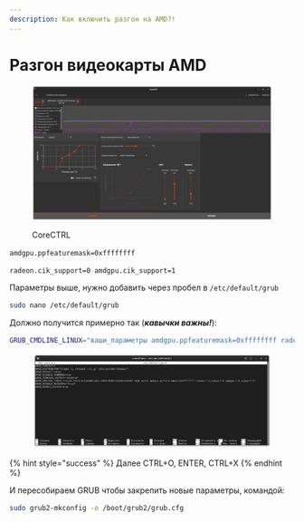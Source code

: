 ```yaml
---
description: Как включить разгон на AMD?!
---
```


# Разгон видеокарты AMD

<figure><img src="../../../.gitbook/assets/Снимок экрана от 2022-10-29 13-41-07.png" alt=""><figcaption><p>CoreCTRL</p></figcaption></figure>

`amdgpu.ppfeaturemask=0xffffffff`

`radeon.cik_support=0 amdgpu.cik_support=1`

Параметры выше, нужно добавить через пробел в `/etc/default/grub`

```bash
sudo nano /etc/default/grub
```

Должно получится примерно так (_**кавычки важны!**_):

```bash
GRUB_CMDLINE_LINUX="ваши_параметры amdgpu.ppfeaturemask=0xffffffff radeon.cik_support=0 amdgpu.cik_support=1"
```

<figure><img src="../../../.gitbook/assets/coO6sAeE_0Y.jpg" alt=""><figcaption></figcaption></figure>

{% hint style="success" %}
Далее CTRL+O, ENTER, CTRL+X
{% endhint %}

И пересобираем GRUB чтобы закрепить новые параметры, командой:

```bash
sudo grub2-mkconfig -o /boot/grub2/grub.cfg
```
